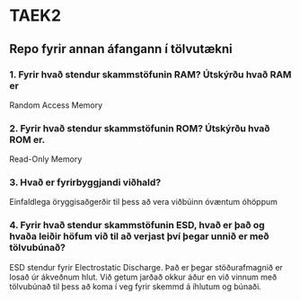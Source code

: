 # TAEK2
## Repo fyrir annan áfangann í tölvutækni

### 1. Fyrir hvað stendur skammstöfunin RAM? Útskýrðu hvað RAM er
Random Access Memory

### 2. Fyrir hvað stendur skammstöfunin ROM? Útskýrðu hvað ROM er.
Read-Only Memory

### 3. Hvað er fyrirbyggjandi viðhald?
Einfaldlega öryggisaðgerðir til þess að vera viðbúinn óvæntum óhöppum

### 4. Fyrir hvað stendur skammstöfunin ESD, hvað er það og hvaða leiðir höfum við til að verjast því þegar unnið er með tölvubúnað?
ESD stendur fyrir Electrostatic Discharge. Það er þegar stöðurafmagnið er losað úr ákveðnum hlut. Við getum jarðað okkur áður en við vinnum með tölvubúnað til þess að koma í veg fyrir skemmd á íhlutum og búnaði.
